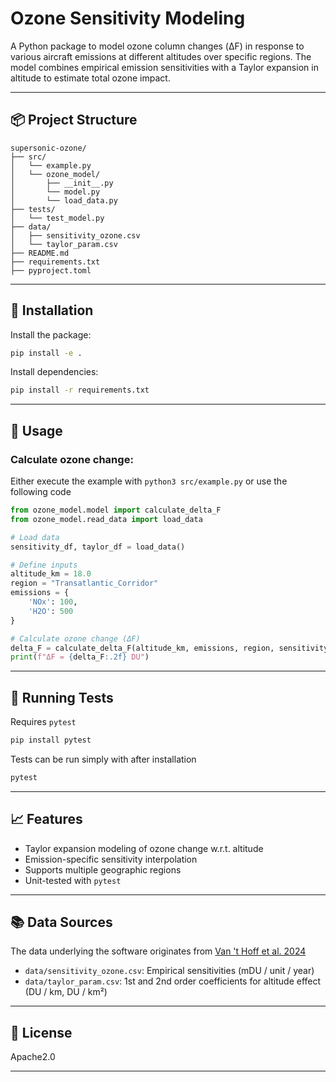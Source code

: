 # Ozone Sensitivity Modeling

A Python package to model ozone column changes (ΔF) in response to various aircraft emissions at different altitudes over specific regions. The model combines empirical emission sensitivities with a Taylor expansion in altitude to estimate total ozone impact.

---

## 📦 Project Structure

```text
supersonic-ozone/
├── src/
│   └── example.py 
│   └── ozone_model/
│       ├── __init__.py
│       └── model.py
│       └── load_data.py
├── tests/
│   └── test_model.py
├── data/
│   ├── sensitivity_ozone.csv
│   └── taylor_param.csv
├── README.md
├── requirements.txt
├── pyproject.toml
```

---

## 🚀 Installation

Install the package:

```bash
pip install -e .
```

Install dependencies:

```bash
pip install -r requirements.txt
```

---

## 🧠 Usage

### Calculate ozone change:

Either execute the example with `python3 src/example.py` or use the following code

```python
from ozone_model.model import calculate_delta_F
from ozone_model.read_data import load_data

# Load data
sensitivity_df, taylor_df = load_data()

# Define inputs
altitude_km = 18.0
region = "Transatlantic_Corridor"
emissions = {
    'NOx': 100,
    'H2O': 500
}

# Calculate ozone change (ΔF)
delta_F = calculate_delta_F(altitude_km, emissions, region, sensitivity_df, taylor_df)
print(f"ΔF = {delta_F:.2f} DU")
```

---

## 🧪 Running Tests

Requires `pytest`

```bash
pip install pytest
```

Tests can be run simply with after installation

```bash
pytest
```

---

## 📈 Features

- Taylor expansion modeling of ozone change w.r.t. altitude
- Emission-specific sensitivity interpolation
- Supports multiple geographic regions
- Unit-tested with `pytest`

---

## 📚 Data Sources

The data underlying the software originates from [Van 't Hoff et al. 2024](https://doi.org/10.1029/2023JD040476)
- `data/sensitivity_ozone.csv`: Empirical sensitivities (mDU / unit / year)
- `data/taylor_param.csv`: 1st and 2nd order coefficients for altitude effect (DU / km, DU / km²)

---

## 📌 License

Apache2.0

---
